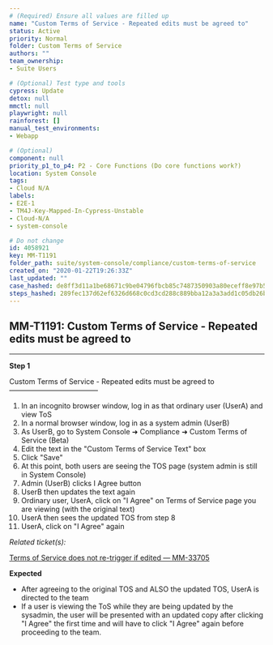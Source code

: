 ```yaml
---
# (Required) Ensure all values are filled up
name: "Custom Terms of Service - Repeated edits must be agreed to"
status: Active
priority: Normal
folder: Custom Terms of Service
authors: ""
team_ownership: 
- Suite Users

# (Optional) Test type and tools
cypress: Update
detox: null
mmctl: null
playwright: null
rainforest: []
manual_test_environments: 
- Webapp

# (Optional)
component: null
priority_p1_to_p4: P2 - Core Functions (Do core functions work?)
location: System Console
tags: 
- Cloud N/A
labels: 
- E2E-1
- TM4J-Key-Mapped-In-Cypress-Unstable
- Cloud-N/A
- system-console

# Do not change
id: 4058921
key: MM-T1191
folder_path: suite/system-console/compliance/custom-terms-of-service
created_on: "2020-01-22T19:26:33Z"
last_updated: ""
case_hashed: de8ff3d11a1be68671c9be04796fbcb85c7487350903a80eceff8e97b5b03c96d6ce9f4805df36cd94fa108f84c880c5
steps_hashed: 289fec137d62ef6326d668c0cd3cd288c889bba12a3a3add1c05db26b3ffd1226d3c87a6dff9c8a5457694cac70c21a0
---
```


## MM-T1191: Custom Terms of Service - Repeated edits must be agreed to

---

**Step 1**

Custom Terms of Service - Repeated edits must be agreed to\
–––––––––––––––––––––––––

1. In an incognito browser window, log in as that ordinary user (UserA) and view ToS
2. In a normal browser window, log in as a system admin (UserB)
3. As UserB, go to System Console ➜ Compliance ➜ Custom Terms of Service (Beta)
4. Edit the text in the "Custom Terms of Service Text" box
5. Click "Save"
6. At this point, both users are seeing the TOS page (system admin is still in System Console)
7. Admin (UserB) clicks I Agree button
8. UserB then updates the text again
9. Ordinary user, UserA, click on "I Agree" on Terms of Service page you are viewing (with the original text)
10. UserA then sees the updated TOS from step 8
11. UserA, click on "I Agree" again

_Related ticket(s):_

[Terms of Service does not re-trigger if edited — MM-33705](https://mattermost.atlassian.net/browse/MM-33705)

**Expected**

- After agreeing to the original TOS and ALSO the updated TOS, UserA is directed to the team
- If a user is viewing the ToS while they are being updated by the sysadmin, the user will be presented with an updated copy after clicking "I Agree" the first time and will have to click "I Agree" again before proceeding to the team.
